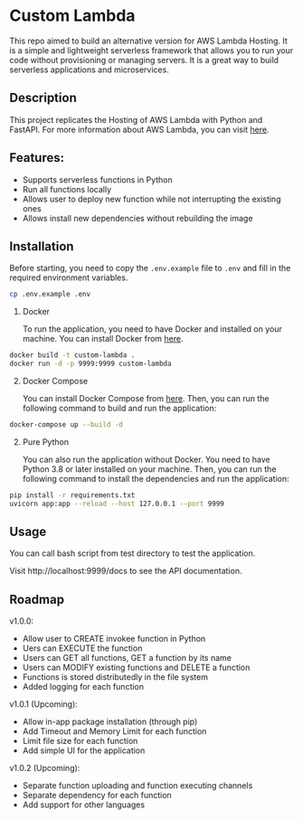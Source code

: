 # Custom Lambda

This repo aimed to build an alternative version for AWS Lambda Hosting. It is a simple and lightweight serverless framework that allows you to run your code without provisioning or managing servers. It is a great way to build serverless applications and microservices.

## Description

This project replicates the Hosting of AWS Lambda with Python and FastAPI. For more information about AWS Lambda, you can visit [here](https://aws.amazon.com/lambda/).

## Features:

- Supports serverless functions in Python
- Run all functions locally
- Allows user to deploy new function while not interrupting the existing ones
- Allows install new dependencies without rebuilding the image

## Installation

Before starting, you need to copy the `.env.example` file to `.env` and fill in the required environment variables.

```bash
cp .env.example .env
```

1. Docker
   
   To run the application, you need to have Docker and installed on your machine. You can install Docker from [here](https://docs.docker.com/get-docker/).

```bash
docker build -t custom-lambda .
docker run -d -p 9999:9999 custom-lambda
```

2. Docker Compose
   
   You can install Docker Compose from [here](https://docs.docker.com/compose/install/).
   Then, you can run the following command to build and run the application:

```bash
docker-compose up --build -d
```

2. Pure Python
   
   You can also run the application without Docker. You need to have Python 3.8 or later installed on your machine. Then, you can run the following command to install the dependencies and run the application:

```bash
pip install -r requirements.txt
uvicorn app:app --reload --host 127.0.0.1 --port 9999
```

## Usage

You can call bash script from test directory to test the application.

Visit http://localhost:9999/docs to see the API documentation.

## Roadmap

v1.0.0:

- Allow user to CREATE invokee function in Python
- Uers can EXECUTE the function
- Users can GET all functions, GET a function by its name
- Users can MODIFY existing functions and DELETE a function
- Functions is stored distributedly in the file system
- Added logging for each function

v1.0.1 (Upcoming):

- Allow in-app package installation (through pip)
- Add Timeout and Memory Limit for each function
- Limit file size for each function
- Add simple UI for the application

v1.0.2 (Upcoming):

- Separate function uploading and function executing channels
- Separate dependency for each function
- Add support for other languages
